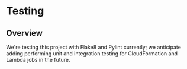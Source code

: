 # Testing

## Overview

We're testing this project with Flake8 and Pylint currently; we anticipate adding performing unit and integration testing for CloudFormation and Lambda jobs in the future.
